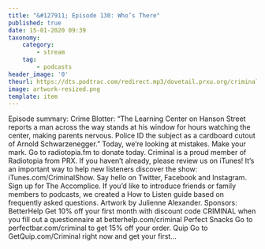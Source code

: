 ```yaml
---
title: "&#127911; Episode 130: Who’s There"
published: true
date: 15-01-2020 09:39
taxonomy:
    category:
        - stream
    tag:
        - podcasts
header_image: '0'
theurl: https://dts.podtrac.com/redirect.mp3/dovetail.prxu.org/criminal/84c27e20-a4b6-48e3-87df-1a4e24dbaeea/Episode_130_Who_s_There_Part_1.mp3
image: artwork-resized.png
template: item
--- 
```

Episode summary: Crime Blotter: “The Learning Center on Hanson Street reports a man across the way stands at his window for hours watching the center, making parents nervous. Police ID the subject as a cardboard cutout of Arnold Schwarzenegger.” Today, we’re looking at mistakes. Make your mark. Go to radiotopia.fm to donate today. Criminal is a proud member of Radiotopia from PRX. If you haven’t already, please review us on iTunes! It’s an important way to help new listeners discover the show: iTunes.com/CriminalShow. Say hello on Twitter, Facebook and Instagram. Sign up for The Accomplice. If you’d like to introduce friends or family members to podcasts, we created a How to Listen guide based on frequently asked questions. Artwork by Julienne Alexander. Sponsors: BetterHelp Get 10% off your first month with discount code CRIMINAL when you fill out a questionnaire at betterhelp.com/criminal Perfect Snacks Go to perfectbar.com/criminal to get 15% off your order. Quip Go to GetQuip.com/Criminal right now and get your first…

